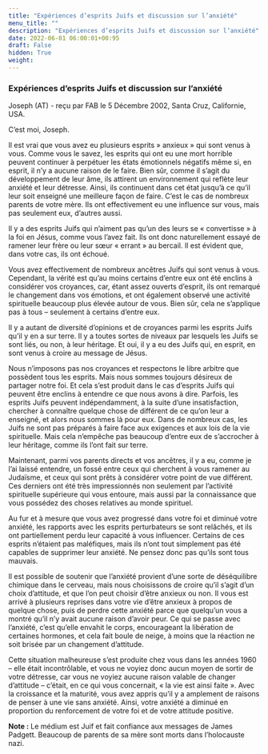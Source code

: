 ```yaml
---
title: "Expériences d’esprits Juifs et discussion sur l’anxiété"
menu_title: ""
description: "Expériences d’esprits Juifs et discussion sur l’anxiété"
date: 2022-06-01 06:00:01+00:95
draft: False
hidden: True
weight:
---
```

### Expériences d’esprits Juifs et discussion sur l’anxiété

Joseph (AT) - reçu par FAB le 5 Décembre 2002, Santa Cruz, Californie, USA.

C’est moi, Joseph.

Il est vrai que vous avez eu plusieurs esprits  » anxieux  » qui sont venus à vous. Comme vous le savez, les esprits qui ont eu une mort horrible peuvent continuer à perpétuer les états émotionnels négatifs même si, en esprit, il n’y a aucune raison de le faire. Bien sûr, comme il s’agit du développement de leur âme, ils attirent un environnement qui reflète leur anxiété et leur détresse. Ainsi, ils continuent dans cet état jusqu’à ce qu’il leur soit enseigné une meilleure façon de faire. C’est le cas de nombreux parents de votre mère. Ils ont effectivement eu une influence sur vous, mais pas seulement eux, d’autres aussi.

Il y a des esprits Juifs qui n’aiment pas qu’un des leurs se « convertisse » à la foi en Jésus, comme vous l’avez fait. Ils ont donc naturellement essayé de ramener leur frère ou leur sœur « errant » au bercail. Il est évident que, dans votre cas, ils ont échoué.

Vous avez effectivement de nombreux ancêtres Juifs qui sont venus à vous. Cependant, la vérité est qu’au moins certains d’entre eux ont été enclins à considérer vos croyances, car, étant assez ouverts d’esprit, ils ont remarqué le changement dans vos émotions, et ont également observé une activité spirituelle beaucoup plus élevée autour de vous. Bien sûr, cela ne s’applique pas à tous – seulement à certains d’entre eux.

Il y a autant de diversité d’opinions et de croyances parmi les esprits Juifs qu’il y en a sur terre. Il y a toutes sortes de niveaux par lesquels les Juifs se sont liés, ou non, à leur héritage. Et oui, il y a eu des Juifs qui, en esprit, en sont venus à croire au message de Jésus.

Nous n’imposons pas nos croyances et respectons le libre arbitre que possèdent tous les esprits. Mais nous sommes toujours désireux de partager notre foi. Et cela s’est produit dans le cas d’esprits Juifs qui peuvent être enclins à entendre ce que nous avons à dire. Parfois, les esprits Juifs peuvent indépendamment, à la suite d’une insatisfaction, chercher à connaître quelque chose de différent de ce qu’on leur a enseigné, et alors nous sommes là pour eux. Dans de nombreux cas, les Juifs ne sont pas préparés à faire face aux exigences et aux lois de la vie spirituelle. Mais cela n’empêche pas beaucoup d’entre eux de s’accrocher à leur héritage, comme ils l’ont fait sur terre.

Maintenant, parmi vos parents directs et vos ancêtres, il y a eu, comme je l’ai laissé entendre, un fossé entre ceux qui cherchent à vous ramener au Judaïsme, et ceux qui sont prêts à considérer votre point de vue différent. Ces derniers ont été très impressionnés non seulement par l’activité spirituelle supérieure qui vous entoure, mais aussi par la connaissance que vous possédez des choses relatives au monde spirituel.

Au fur et à mesure que vous avez progressé dans votre foi et diminué votre anxiété, les rapports avec les esprits perturbateurs se sont relâchés, et ils ont partiellement perdu leur capacité à vous influencer. Certains de ces esprits n’étaient pas maléfiques, mais ils n’ont tout simplement pas été capables de supprimer leur anxiété. Ne pensez donc pas qu’ils sont tous mauvais.

Il est possible de soutenir que l’anxiété provient d’une sorte de déséquilibre chimique dans le cerveau, mais nous choisissons de croire qu’il s’agit d’un choix d’attitude, et que l’on peut choisir d’être anxieux ou non. Il vous est arrivé à plusieurs reprises dans votre vie d’être anxieux à propos de quelque chose, puis de perdre cette anxiété parce que quelqu’un vous a montré qu’il n’y avait aucune raison d’avoir peur. Ce qui se passe avec l’anxiété, c’est qu’elle envahit le corps, encourageant la libération de certaines hormones, et cela fait boule de neige, à moins que la réaction ne soit brisée par un changement d’attitude.

Cette situation malheureuse s’est produite chez vous dans les années 1960 – elle était incontrôlable, et vous ne voyiez donc aucun moyen de sortir de votre détresse, car vous ne voyiez aucune raison valable de changer d’attitude – c’était, en ce qui vous concernait, « la vie est ainsi faite ». Avec la croissance et la maturité, vous avez appris qu’il y a amplement de raisons de penser à une vie sans anxiété. Ainsi, votre anxiété a diminué en proportion du renforcement de votre foi et de votre attitude positive.

**Note :** Le médium est Juif et fait confiance aux messages de James Padgett. Beaucoup de parents de sa mère sont morts dans l’holocauste nazi.
